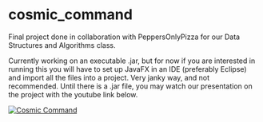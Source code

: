# cosmic_command
Final project done in collaboration with PeppersOnlyPizza for our Data Structures and Algorithms class.

Currently working on an executable .jar, but for now if you are interested in running this you will have to set up JavaFX in an IDE (preferably Eclipse)
and import all the files into a project. Very janky way, and not recommended. Until there is a .jar file, you may watch our presentation on the project
with the youtube link below.

[![Cosmic Command](http://img.youtube.com/watch?v=chQ3ZE_LCj8/0.jpg)](https://www.youtube.com/watch?v=chQ3ZE_LCj8 "Cosmic Command")
